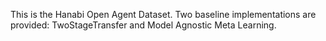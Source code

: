This is the Hanabi Open Agent Dataset. Two baseline implementations are provided: TwoStageTransfer and Model Agnostic Meta Learning.
